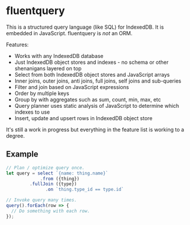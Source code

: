 # fluentquery

This is a structured query language (like SQL) for IndexedDB. It is embedded in JavaScript. fluentquery is _not_ an ORM.

Features:
* Works with any IndexedDB database
* Just IndexedDB object stores and indexes - no schema or other shenanigans layered on top
* Select from both IndexedDB object stores and JavaScript arrays
* Inner joins, outer joins, anti joins, full joins, self joins and sub-queries
* Filter and join based on JavaScript expressions
* Order by multiple keys
* Group by with aggregates such as sum, count, min, max, etc
* Query planner uses static analysis of JavaScript to determine which indexes to use
* Insert, update and upsert rows in IndexedDB object store

It's still a work in progress but everything in the feature list is working to a degree.

## Example

```js
// Plan / optimize query once.
let query = select `{name: thing.name}`
             .from ({thing})
         .fullJoin ({type})
               .on `thing.type_id == type.id`

// Invoke query many times.
query().forEach(row => {
  // Do something with each row.
});
```
